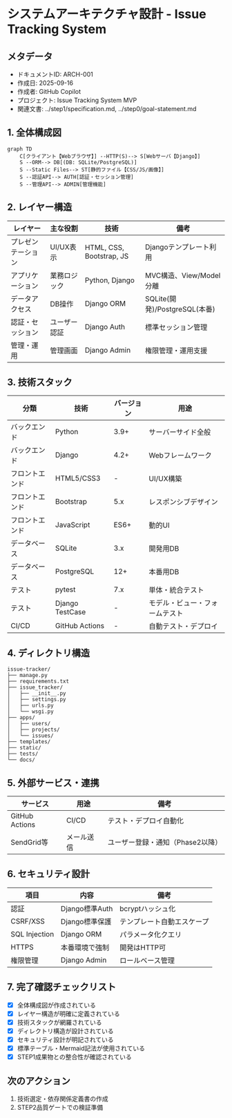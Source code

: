 # システムアーキテクチャ設計 - Issue Tracking System

## メタデータ
- ドキュメントID: ARCH-001
- 作成日: 2025-09-16
- 作成者: GitHub Copilot
- プロジェクト: Issue Tracking System MVP
- 関連文書: ../step1/specification.md, ../step0/goal-statement.md

## 1. 全体構成図
```mermaid
graph TD
    C[クライアント【Webブラウザ】] --HTTP(S)--> S[Webサーバ【Django】]
    S --ORM--> DB[(DB: SQLite/PostgreSQL)]
    S --Static Files--> ST[静的ファイル【CSS/JS/画像】]
    S --認証API--> AUTH[認証・セッション管理]
    S --管理API--> ADMIN[管理機能]
```

## 2. レイヤー構造
| レイヤー | 主な役割 | 技術 | 備考 |
|----------|----------|------|------|
| プレゼンテーション | UI/UX表示 | HTML, CSS, Bootstrap, JS | Djangoテンプレート利用 |
| アプリケーション | 業務ロジック | Python, Django | MVC構造、View/Model分離 |
| データアクセス | DB操作 | Django ORM | SQLite(開発)/PostgreSQL(本番) |
| 認証・セッション | ユーザー認証 | Django Auth | 標準セッション管理 |
| 管理・運用 | 管理画面 | Django Admin | 権限管理・運用支援 |

## 3. 技術スタック
| 分類 | 技術 | バージョン | 用途 |
|------|------|-----------|------|
| バックエンド | Python | 3.9+ | サーバーサイド全般 |
| バックエンド | Django | 4.2+ | Webフレームワーク |
| フロントエンド | HTML5/CSS3 | - | UI/UX構築 |
| フロントエンド | Bootstrap | 5.x | レスポンシブデザイン |
| フロントエンド | JavaScript | ES6+ | 動的UI |
| データベース | SQLite | 3.x | 開発用DB |
| データベース | PostgreSQL | 12+ | 本番用DB |
| テスト | pytest | 7.x | 単体・統合テスト |
| テスト | Django TestCase | - | モデル・ビュー・フォームテスト |
| CI/CD | GitHub Actions | - | 自動テスト・デプロイ |

## 4. ディレクトリ構造
```
issue-tracker/
├── manage.py
├── requirements.txt
├── issue_tracker/
│   ├── __init__.py
│   ├── settings.py
│   ├── urls.py
│   └── wsgi.py
├── apps/
│   ├── users/
│   ├── projects/
│   └── issues/
├── templates/
├── static/
├── tests/
└── docs/
```

## 5. 外部サービス・連携
| サービス | 用途 | 備考 |
|----------|------|------|
| GitHub Actions | CI/CD | テスト・デプロイ自動化 |
| SendGrid等 | メール送信 | ユーザー登録・通知（Phase2以降） |

## 6. セキュリティ設計
| 項目 | 内容 | 備考 |
|------|------|------|
| 認証 | Django標準Auth | bcryptハッシュ化 |
| CSRF/XSS | Django標準保護 | テンプレート自動エスケープ |
| SQL Injection | Django ORM | パラメータ化クエリ |
| HTTPS | 本番環境で強制 | 開発はHTTP可 |
| 権限管理 | Django Admin | ロールベース管理 |

## 7. 完了確認チェックリスト
- [x] 全体構成図が作成されている
- [x] レイヤー構造が明確に定義されている
- [x] 技術スタックが網羅されている
- [x] ディレクトリ構造が設計されている
- [x] セキュリティ設計が明記されている
- [x] 標準テーブル・Mermaid記法が使用されている
- [x] STEP1成果物との整合性が確認されている

## 次のアクション
1. 技術選定・依存関係定義書の作成
2. STEP2品質ゲートでの検証準備
